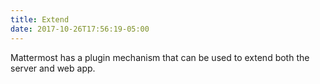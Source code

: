 ```yaml
---
title: Extend
date: 2017-10-26T17:56:19-05:00
---
```


Mattermost has a plugin mechanism that can be used to extend both the server and web app.
